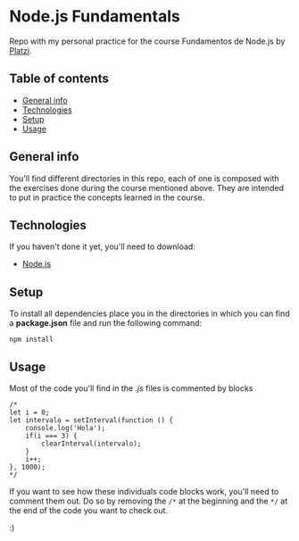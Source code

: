 # Node.js Fundamentals
Repo with my personal practice for the course Fundamentos de Node.js by [Platzi](https://platzi.com/clases/fundamentos-node/).

## Table of contents
* [General info](#general-info)
* [Technologies](#technologies)
* [Setup](#setup)
* [Usage](#usage)

## General info

You'll find different directories in this repo, each of one is composed with the exercises done during the course mentioned above. They are intended to put in practice the concepts learned in the course. 

## Technologies

If you haven't done it yet, you'll need to download:

* [Node.js](https://nodejs.org/es/download/)

## Setup

To install all dependencies place you in the directories in which you can find a **package.json** file and run the following command:

```npm install```

## Usage

Most of the code you'll find in the *.js* files is commented by blocks

```
/* 
let i = 0;
let intervalo = setInterval(function () {
    console.log('Hola');
    if(i === 3) {
        clearInterval(intervalo);
    }
    i++;
}, 1000); 
*/
```
If you want to see how these individuals code blocks work, you'll need to comment them out. Do so by removing the `/*` at the beginning and the `*/` at the end of the code you want to check out. 

:)

